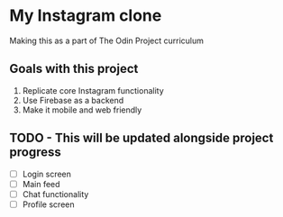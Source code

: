 # My Instagram clone

Making this as a part of The Odin Project curriculum

## Goals with this project

1. Replicate core Instagram functionality
2. Use Firebase as a backend
3. Make it mobile and web friendly

## TODO - This will be updated alongside project progress

- [ ] Login screen
- [ ] Main feed
- [ ] Chat functionality
- [ ] Profile screen
